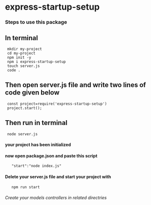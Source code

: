 # express-startup-setup

### Steps to use this package

 ## In terminal
     mkdir my-project
     cd my-project
     npm init -y
     npm i express-startup-setup
     touch server.js
     code .
  
  ## Then open server.js file and write two lines of code given below
     const project=require('express-startup-setup')
     project.start();
     
  ## Then run in terminal
     node server.js
  
  #### your project has been initialized 
  #### now open package.json and paste this script
       "start":"node index.js"
  
  
  #### Delete your server.js file and start your project with
       npm run start
  
  ###### Create your models controllers in related directries 
      
